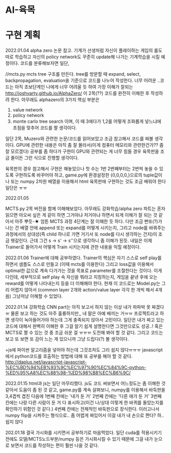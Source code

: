 # AI-육목

# 구현 계획

2022.01.04
alpha zero 논문 참고. 기계가 선생처럼 자신이 플레이하는 게임의 룰도 따로 학습하고 자신의 policy network도 꾸준히 update해 나가는 기계학습을 시킬 예정이다.
코드를 분류해보자면 일단,

//mcts.py
mcts tree 구조를 만든다.
tree를 방문할 때 expand, select, backpropagation, evaluation을 기준으로 코드를 나누어 작성한다.
너무 어려운 ..코드는 아직 초보단계인 나에게 너무 어려울 듯 하여 가장 이해가 잘되는 
http://joshvarty.github.io/AlphaZero/ 이 2목(??) 코드를 완전히 이해한 후 작성하려 한다.
아무래도 alphazero의 3가지 핵심 부분은
1. value network
2. policy network
3. monte carlo tree search 
이며, 이 때 3에다가 1,2를 어떻게 조화롭게 넣느냐에 초점을 맞추어 코드를 짤 생각이다.

일단 2목, Muzero와 관련한 논문/코드를 읽어보았고 조금 참고해서 코드를 짜볼 생각이다.
GPU에 관련한 내용은 아직 좀 잘 몰라서(이게 컴퓨터 메모리와 관련한건가?? 좀 잘 모르겠다) 공부를 좀 하다가 구현이 GPU와 관련되는 게 너무 힘들 경우 육목판을
조금 줄이든 그런 식으로 진행할 생각이다.

육목판의 경우 참고해서 구현은 해놓았으나 첫 수는 1번 2번째부터는 2번씩 놓을 수 있도록 구현하도록 바꾸어야 하고,
game.py에 환경설정한 {0,0,0,0,}으로의 tuple값이나 또는 numpy 2차원 배열을 이용해서 html 육목판에 구현하는 것도 조금 배워야 한다 일단은 ㅠㅠ

2022.01.05

MCTS.py 2목 버전을 함께 이해해보았다. 아무래도 강화학습/alpha zero 파트는 혼자 읽으면 아오씨 싶은 게 같이 하면 그거아냐 저거아냐 하면서 되게 이해가 잘 되는 것 같아서 아주 뿌듯-★
암튼 MCTS 과정 4단계는 잘 이해한 듯 하다.
다만 조금 삔또(?)가 나는 건 배열 안에 append 또는 expand를 어떻게 시키는지, 그리고 node를 바꿔주는 과정에서의 상대성(즉 child 하나로 가면 거기서 또 node를 다시 생각하는 건지)이 조금 헷갈린다. 근데 그건 s -> s' -> s''으로 생각하니 좀 이해가 된듯.
내일은 이제 Trainer로 들어가서 어떻게 Train 시키는지에 관한 내용을 익힐 예정이다. 

2022.01.06
Trainer에 대해 공부하였다. Trainer의 핵심은 자기 스스로 self play를 하면서 샘플도 스스로 만들고 (이때 mcts를 이용한다) 그리고 loss값을 이용해서 optimal한 값으로 계속 다가가는 것을 목표로 parameter를 조절한다는 것이다. 이게 다인데, 세부적으로 self play 속 자신을 뭐라고 지칭하는지, 게임을 끝낸 후에 오는 reward를 어떻게 나타내는지 등을 더 이해해야 한다. 
현재 이 코드로는 Model.py는 그리 어렵지 않아서 (common layer 2개와 action/value layer 각각 한 개씩 해서 4개 씀) 그냥저냥 이해할 수 있었다.

2022.01.14
강화학습 CNN part는 아직 보고서 하지 않는 이상 내가 파파박 못 짜겠다ㅠ
물론 보고 하는 것도 아주 훌륭하지만,, 내 말은 아예 배끼는 거ㅠㅠ
프로젝트라고 하면 생각이 녹아들어가야 하는데 그게 충족되지 않아서 고민이다.
일단은 내가 짜고 있는 코드에 대해서 완벽히 이해한 후 그걸 알기 쉽게 설명한다면 그것만으로도 성공..!
혹은 MCTS로 짤 수 있는 것 중 조금 쉬운 걸 ㅠㅠㅠ 도전해 봐야 할 것 같다.
그리고 코드는 보고 또 보면 또 감이 느는 게 있으니까 그냥 드립다(?) 볼 생각이다.

+js에 파이썬 알고리즘을 넣어야 하는데 그것조차도 그리 쉽지 않다ㅠㅠㅠ javascript에서 python코드를 호출하는 방법에 대해 또 공부를 해야 할 것 같다.
http://daplus.net/javascript-javascript-%EC%BD%94%EB%93%9C%EC%97%90%EC%84%9C-python-%ED%95%A8%EC%88%98-%ED%98%B8%EC%B6%9C/

2022.01.15
html과 js는 일단 마무리했다. js도 코드 써보면서 어느정도는 좀 이해한 것 같아서 도움이 좀 된 것 같고, game.py를 계속 살펴보니, numpy를 이용해서 바둑판을 3,4겹씩 겹친 다음에 1번째 칸에는 '내가 둔 거' 2번째 칸에는 '다른 애가 둔 거' 3번째 칸에는 나랑 다른 사람이 둔 거 다 표시하고(이건 나/상대 이렇게 한 바퀴를 돌았는지를 확인하기 위함인 것 같다.)
4번째 칸에는 전체적인 바둑판으로 장식한다. 이러고나서 numpy flip을 시켜주는 형식으로.. 좀 어렵게 짜있어서 이걸 내가 내 손으로 짠다? 하.. 쉽지 않다

202.01.18
결국 가시화를 시키면서 공부하기로 마음먹었다. 일단 cuda를 적용시키기 전에도 모델/MCTS노드부분/numpy 등은 가시화시킬 수 있기 때문에 그걸 내가 눈으로 보면서 코드를 작성하는 편이 훨씬 나을 것 같다.
